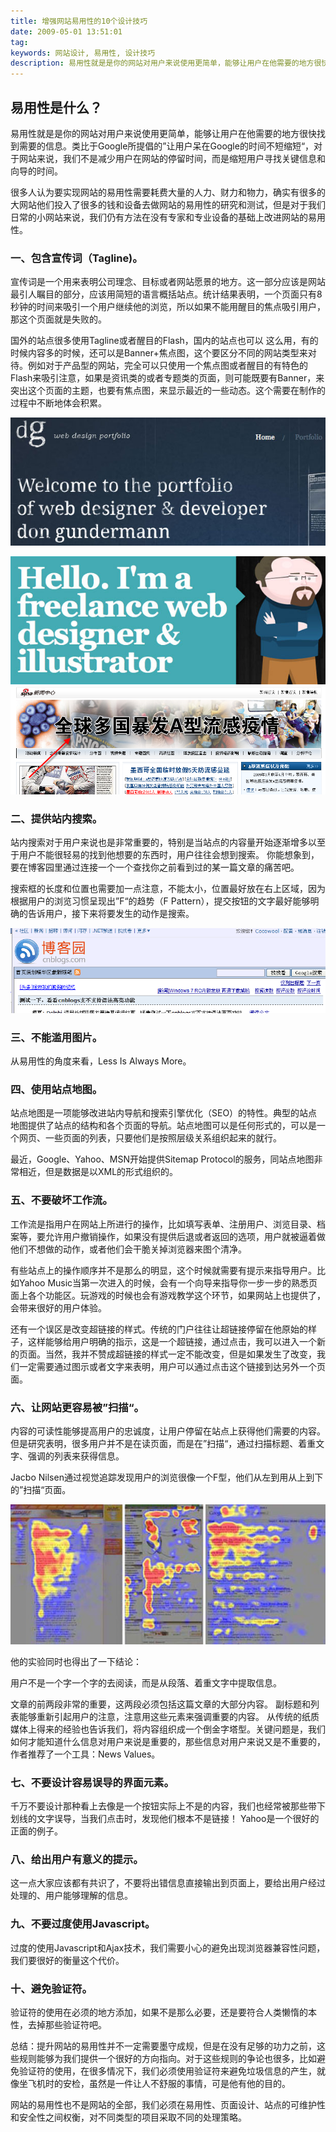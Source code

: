 ```yaml
---
title: 增强网站易用性的10个设计技巧
date: 2009-05-01 13:51:01
tag: 
keywords: 网站设计, 易用性, 设计技巧
description: 易用性就是是你的网站对用户来说使用更简单，能够让用户在他需要的地方很快找到需要的信息。类比于Google所提倡的”让用户呆在Google的时间不短缩短“，对于网站来说，我们不是减少用户在网站的停留时间，而是缩短用户寻找关键信息和向导的时间。
---
```


## 易用性是什么？

易用性就是是你的网站对用户来说使用更简单，能够让用户在他需要的地方很快找到需要的信息。类比于Google所提倡的”让用户呆在Google的时间不短缩短“，对于网站来说，我们不是减少用户在网站的停留时间，而是缩短用户寻找关键信息和向导的时间。

很多人认为要实现网站的易用性需要耗费大量的人力、财力和物力，确实有很多的大网站他们投入了很多的钱和设备去做网站的易用性的研究和测试，但是对于我们日常的小网站来说，我们仍有方法在没有专家和专业设备的基础上改进网站的易用性。

### 一、包含宣传词（Tagline)。

宣传词是一个用来表明公司理念、目标或者网站愿景的地方。这一部分应该是网站最引人瞩目的部分，应该用简短的语言概括站点。统计结果表明，一个页面只有8秒钟的时间来吸引一个用户继续他的浏览，所以如果不能用醒目的焦点吸引用户，那这个页面就是失败的。

国外的站点很多使用Tagline或者醒目的Flash，国内的站点也可以 这么用，有的时候内容多的时候，还可以是Banner+焦点图，这个要区分不同的网站类型来对待。例如对于产品型的网站，完全可以只使用一个焦点图或者醒目的有特色的Flash来吸引注意，如果是资讯类的或者专题类的页面，则可能既要有Banner，来突出这个页面的主题，也要有焦点图，来显示最近的一些动态。这个需要在制作的过程中不断地体会积累。

![](20090501-web-design-tips/site1.jpg)

![](20090501-web-design-tips/site2.jpg)
![](20090501-web-design-tips/site3.png)

### 二、提供站内搜索。

站内搜索对于用户来说也是非常重要的，特别是当站点的内容量开始逐渐增多以至于用户不能很轻易的找到他想要的东西时，用户往往会想到搜索。 你能想象到，要在博客园里通过连接一个一个查找你之前看到过的某一篇文章的痛苦吧。

搜索框的长度和位置也需要加一点注意，不能太小，位置最好放在右上区域，因为根据用户的浏览习惯呈现出”F“的趋势（F Pattern），提交按钮的文字最好能够明确的告诉用户，接下来将要发生的动作是搜索。

![](20090501-web-design-tips/site5.png)



### 三、不能滥用图片。

从易用性的角度来看，Less Is Always More。

### 四、使用站点地图。

站点地图是一项能够改进站内导航和搜索引擎优化（SEO）的特性。典型的站点地图提供了站点的结构和各个页面的导航。站点地图可以是任何形式的，可以是一个网页、一些页面的列表，只要他们是按照层级关系组织起来的就行。

最近，Google、Yahoo、MSN开始提供Sitemap Protocol的服务，同站点地图非常相近，但是数据是以XML的形式组织的。

### 五、不要破坏工作流。

工作流是指用户在网站上所进行的操作，比如填写表单、注册用户、浏览目录、档案等，要允许用户撤销操作，如果没有提供后退或者返回的选项，用户就被逼着做他们不想做的动作，或者他们会干脆关掉浏览器来图个清净。

有些站点上的操作顺序并不是那么的明显，这个时候就需要有提示来指导用户。比如Yahoo Music当第一次进入的时候，会有一个向导来指导你一步一步的熟悉页面上各个功能区。玩游戏的时候也会有游戏教学这个环节，如果网站上也提供了，会带来很好的用户体验。

还有一个误区是改变超链接的样式。传统的门户往往让超链接停留在他原始的样子，这样能够给用户明确的指示，这是一个超链接，通过点击，我可以进入一个新的页面。当然，我并不赞成超链接的样式一定不能改变，但是如果发生了改变，我们一定需要通过图示或者文字来表明，用户可以通过点击这个链接到达另外一个页面。

### 六、让网站更容易被”扫描“。

内容的可读性能够提高用户的忠诚度，让用户停留在站点上获得他们需要的内容。但是研究表明，很多用户并不是在读页面，而是在”扫描“，通过扫描标题、着重文字、强调的列表来获得信息。

Jacbo Nilsen通过视觉追踪发现用户的浏览很像一个F型，他们从左到用从上到下的”扫描“页面。

![](20090501-web-design-tips/site9.jpg)

他的实验同时也得出了一下结论：

用户不是一个字一个字的去阅读，而是从段落、着重文字中提取信息。

文章的前两段非常的重要，这两段必须包括这篇文章的大部分内容。
副标题和列表能够重新引起用户的注意，注意用这些元素来强调重要的内容。
从传统的纸质媒体上得来的经验也告诉我们，将内容组织成一个倒金字塔型。关键问题是，我们如何才能知道什么信息对用户来说是重要的，那些信息对用户来说又是不重要的，作者推荐了一个工具：News Values。

### 七、不要设计容易误导的界面元素。

千万不要设计那种看上去像是一个按钮实际上不是的内容，我们也经常被那些带下划线的文字误导，当我们点击时，发现他们根本不是链接！
Yahoo是一个很好的正面的例子。

### 八、给出用户有意义的提示。

这一点大家应该都有共识了，不要将出错信息直接输出到页面上，要给出用户经过处理的、用户能够理解的信息。

### 九、不要过度使用Javascript。

过度的使用Javascript和Ajax技术，我们需要小心的避免出现浏览器兼容性问题，我们要很好的衡量这个代价。

### 十、避免验证符。

验证符的使用在必须的地方添加，如果不是那么必要，还是要符合人类懒惰的本性，去掉那些验证符吧。

总结：提升网站的易用性并不一定需要墨守成规，但是在没有足够的功力之前，这些规则能够为我们提供一个很好的方向指向。对于这些规则的争论也很多，比如避免验证符的使用，在很多情况下，我们必须使用验证符来避免垃圾信息的产生，就像坐飞机时的安检，虽然是一件让人不舒服的事情，可是他有他的目的。

网站的易用性也不是网站的全部，我们必须在易用性、页面设计、站点的可维护性和安全性之间权衡，对不同类型的项目采取不同的处理策略。










